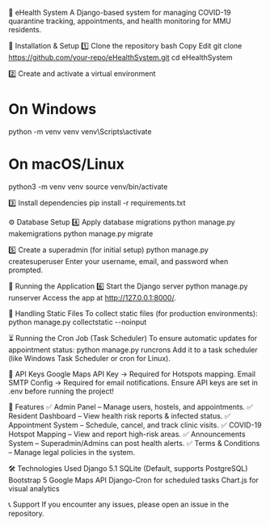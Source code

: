 📌 eHealth System
A Django-based system for managing COVID-19 quarantine tracking, appointments, and health monitoring for MMU residents.

🔧 Installation & Setup
1️⃣ Clone the repository
bash
Copy
Edit
git clone https://github.com/your-repo/eHealthSystem.git
cd eHealthSystem

2️⃣ Create and activate a virtual environment
# On Windows
python -m venv venv
venv\Scripts\activate

# On macOS/Linux
python3 -m venv venv
source venv/bin/activate

3️⃣ Install dependencies
pip install -r requirements.txt

⚙️ Database Setup
4️⃣ Apply database migrations
python manage.py makemigrations
python manage.py migrate

5️⃣ Create a superadmin (for initial setup)
python manage.py createsuperuser
Enter your username, email, and password when prompted.

🚀 Running the Application
6️⃣ Start the Django server
python manage.py runserver
Access the app at http://127.0.0.1:8000/.

📁 Handling Static Files
To collect static files (for production environments):
python manage.py collectstatic --noinput

⏳ Running the Cron Job (Task Scheduler)
To ensure automatic updates for appointment status:
python manage.py runcrons
Add it to a task scheduler (like Windows Task Scheduler or cron for Linux).

🔑 API Keys
Google Maps API Key → Required for Hotspots mapping.
Email SMTP Config → Required for email notifications.
Ensure API keys are set in .env before running the project!

📜 Features
✅ Admin Panel – Manage users, hostels, and appointments.
✅ Resident Dashboard – View health risk reports & infected status.
✅ Appointment System – Schedule, cancel, and track clinic visits.
✅ COVID-19 Hotspot Mapping – View and report high-risk areas.
✅ Announcements System – Superadmin/Admins can post health alerts.
✅ Terms & Conditions – Manage legal policies in the system.

🛠 Technologies Used
Django 5.1
SQLite (Default, supports PostgreSQL)
Bootstrap 5
Google Maps API
Django-Cron for scheduled tasks
Chart.js for visual analytics

📞 Support
If you encounter any issues, please open an issue in the repository.